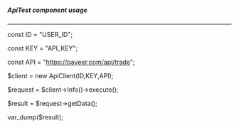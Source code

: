 ##### ApiTest component usage

---
const ID = "USER_ID";

const KEY = "API_KEY";

const API = "https://payeer.com/api/trade";


$client = new ApiClient(ID,KEY,API);

$request = $client->Info()->execute();

$result = $request->getData();

var_dump($result);
